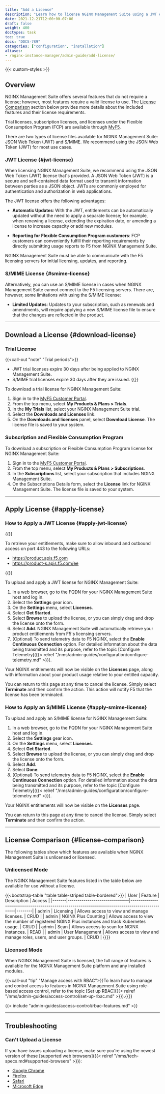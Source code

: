```yaml
---
title: "Add a License"
description: "Learn how to license NGINX Management Suite using a JWT or S/MIME license, explore the features accessible in licensed and unlicensed modes, and troubleshoot common issues associated with license upload and entitlement retrieval." 
date: 2021-12-21T12:00:00-07:00
draft: false
weight: 400
doctypes: task
toc: true
docs: "DOCS-789"
categories: ["configuration", "installation"]
aliases:
- /nginx-instance-manager/admin-guide/add-license/
---
```


{{< custom-styles >}}

## Overview

NGINX Management Suite offers several features that do not require a license; however, most features require a valid license to use. The [License Comparison](#license-comparison) section below provides more details about the included features and their license requirements. 

Trial licenses, subscription licenses, and licenses under the Flexible Consumption Program (FCP) are available through [MyF5](https://my.f5.com).

There are two types of license files available for NGINX Management Suite: JSON Web Token (JWT) and S/MIME. We recommend using the JSON Web Token (JWT) for most use cases.

### JWT License {#jwt-license}

When licensing NGINX Management Suite, we recommend using the JSON Web Token (JWT) license that's provided. A JSON Web Token (JWT) is a secure and self-contained data format used to transmit information between parties as a JSON object. JWTs are commonly employed for authentication and authorization in web applications.

The JWT license offers the following advantages:

- **Automatic Updates**: With the JWT, entitlements can be automatically updated without the need to apply a separate license; for example, when renewing a license, extending the expiration date, or amending a license to increase capacity or add new modules.

- **Reporting for Flexible Consumption Program customers**: FCP customers can conveniently fulfill their reporting requirements by directly submitting usage reports to F5 from NGINX Management Suite.

NGINX Management Suite must be able to communicate with the F5 licensing servers for initial licensing, updates, and reporting.

### S/MIME License {#smime-license}

Alternatively, you can use an S/MIME license in cases when NGINX Management Suite cannot connect to the F5 licensing servers. There are, however, some limitations with using the S/MIME license:

- **Limited Updates**: Updates to your subscription, such as renewals and amendments, will require applying a new S/MIME license file to ensure that the changes are reflected in the product.

---

## Download a License {#download-license}

### Trial License

{{<call-out "note" "Trial periods">}}
<br>

- JWT trial licenses expire 30 days after being applied to NGINX Management Suite.
- S/MIME trial licenses expire 30 days after they are issued.
{{</call-out>}}

To download a trial license for NGINX Management Suite:

1. Sign in to the [MyF5 Customer Portal](https://account.f5.com/myf5).
2. From the top menu, select **My Products & Plans > Trials**.
3. In the **My Trials** list, select your NGINX Management Suite trial.
4. Select the **Downloads and Licenses** link.
5. On the **Downloads and licenses** panel, select **Download License**. The license file is saved to your system.


### Subscription and Flexible Consumption Program

To download a subscription or Flexible Consumption Program license for NGINX Management Suite:

1. Sign in to the [MyF5 Customer Portal](https://account.f5.com/myf5).
2. From the top menu, select **My Products & Plans > Subscriptions**.
3. In the **Subscriptions** list, select your subscription that includes NGINX Management Suite.
4. On the Subscriptions Details form, select the **License** link for NGINX Management Suite. The license file is saved to your system.


---

## Apply License {#apply-license}

### How to Apply a JWT License {#apply-jwt-license}

{{<important>}}
<br>

To retrieve your entitlements, make sure to allow inbound and outbound access on port 443 to the following URLs:

- https://product.apis.f5.com
- https://product-s.apis.f5.com/ee

{{</important>}}

To upload and apply a JWT license for NGINX Management Suite:

1. In a web browser, go to the FQDN for your NGINX Management Suite host and log in.
1. Select the **Settings** gear icon.
1. On the **Settings** menu, select **Licenses**.
1. Select **Get Started**.
1. Select **Browse** to upload the license, or you can simply drag and drop the license onto the form.
1. Select **Add**. NGINX Management Suite will automatically retrieve your product entitlements from F5's licensing servers.
1. (Optional) To send telemetry data to F5 NGINX, select the **Enable Continuous Connection** option. For detailed information about the data being transmitted and its purpose, refer to the topic [Configure Telemetry]({{< relref "/nms/admin-guides/configuration/configure-telemetry.md" >}}).

Your NGINX entitlements will now be visible on the **Licenses** page, along with information about your product usage relative to your entitled capacity.

You can return to this page at any time to cancel the license. Simply select **Terminate** and then confirm the action. This action will notify F5 that the license has been terminated.

### How to Apply an S/MIME License {#apply-smime-license}

To upload and apply an S/MIME license for NGINX Management Suite:

1. In a web browser, go to the FQDN for your NGINX Management Suite host and log in.
1. Select the **Settings** gear icon.
1. On the **Settings** menu, select **Licenses**.
1. Select **Get Started**.
2. Select **Browse** to upload the license, or you can simply drag and drop the license onto the form.
3. Select **Add**.
4. Select **Done**.
5. (Optional) To send telemetry data to F5 NGINX, select the **Enable Continuous Connection** option. For detailed information about the data being transmitted and its purpose, refer to the topic [Configure Telemetry]({{< relref "/nms/admin-guides/configuration/configure-telemetry.md" >}}).

Your NGINX entitlements will now be visible on the **Licenses** page.

You can return to this page at any time to cancel the license. Simply select **Terminate** and then confirm the action.

---

## License Comparison {#license-comparison}

The following tables show which features are available when NGINX Management Suite is unlicensed or licensed.

### Unlicensed Mode

The NGINX Management Suite features listed in the table below are available for use without a license. 

{{<bootstrap-table "table table-striped table-bordered">}}
| User  | Feature                       | Description                                                                                     | Access |
|-------|-------------------------------|-------------------------------------------------------------------------------------------------|--------|
| admin | Licensing                     | Allows access to view and manage licenses.                                                      | CRUD   |
| admin | NGINX&nbsp;Plus&nbsp;Counting | Allows access to view the number of registered NGINX Plus instances and track Kubernetes usage. | CRUD   |
| admin | Scan                          | Allows access to scan for NGINX Instances.                                                      | READ   |
| admin | User Management               | Allows access to view and manage roles, users, and user groups.                                 | CRUD   |
{{</bootstrap-table>}}

### Licensed Mode

When NGINX Management Suite is licensed, the full range of features is available for the NGINX Management Suite platform and any installed modules.

{{<call-out "tip" "Manage access with RBAC">}}To learn how to manage and control access to features in NGINX Management Suite using role-based access control, refer to the topic [Set up RBAC]({{< relref "/nms/admin-guides/access-control/set-up-rbac.md" >}}).{{</call-out>}}


{{< include "admin-guides/access-control/rbac-features.md" >}}

---

## Troubleshooting

### Can't Upload a License

If you have issues uploading a license, make sure you're using the newest version of these [supported web browsers]({{< relref "/nms/tech-specs.md#supported-browsers" >}}):

- [Google Chrome](https://www.google.com/chrome/)
- [Firefox](https://www.mozilla.org/en-US/firefox/new/)
- [Safari](https://support.apple.com/downloads/safari)
- [Microsoft Edge](https://www.microsoft.com/en-us/edge)
